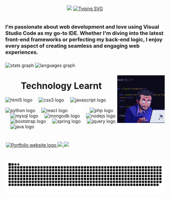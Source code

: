 <div align="center">
  <img src="https://t.bkit.co/w_665ccbf729bf2.gif" />
<a href="https://git.io/typing-svg"><img src="https://readme-typing-svg.herokuapp.com?font=&size=28&duration=2500&pause=1000&color=00FF1B&background=0F25FF00&random=false&width=535&lines=Abdi+Rahman+Suufi+%F0%9F%98%8E;Software+Engineering+Graduate" alt="Typing SVG" /></a></div>
<h1></h1>

<h3 align="left">I'm passionate about web development and love using Visual Studio Code as my go-to IDE. Whether I'm diving into the latest front-end frameworks or perfecting my back-end logic, I enjoy every aspect of creating seamless and engaging web experiences.</h3>

###

<div align="left">
  <img src="https://github-readme-stats.vercel.app/api?username=Abdi-Suufi&hide_title=false&hide_rank=false&show_icons=true&include_all_commits=true&count_private=true&disable_animations=false&theme=blue-green&locale=en&hide_border=false" height="150" alt="stats graph"  />
  <img src="https://github-readme-stats.vercel.app/api/top-langs?username=Abdi-Suufi&locale=en&hide_title=false&layout=compact&card_width=320&langs_count=5&theme=blue-green&hide_border=false" height="150" alt="languages graph"  />
</div>

###

<img align="right" height="150" src="dist/Coding.gif"  />

### <h1 align='center'>Technology Learnt</h1>

<div align="left">
  <img src="https://cdn.jsdelivr.net/gh/devicons/devicon/icons/html5/html5-original.svg" height="30" alt="html5 logo"  />
  <img width="12" />
  <img src="https://cdn.jsdelivr.net/gh/devicons/devicon/icons/css3/css3-original.svg" height="30" alt="css3 logo"  />
  <img width="12" />
  <img src="https://cdn.jsdelivr.net/gh/devicons/devicon/icons/javascript/javascript-original.svg" height="30" alt="javascript logo"  />
  <img width="12" />
  <img src="https://cdn.jsdelivr.net/gh/devicons/devicon/icons/python/python-original.svg" height="30" alt="python logo"  />
  <img width="12" />
  <img src="https://cdn.jsdelivr.net/gh/devicons/devicon/icons/react/react-original.svg" height="30" alt="react logo"  />
  <img width="12" />
  <img src="dist/express.svg" height="30" alt="express logo"  />
  <img width="12" />
  <img src="https://cdn.jsdelivr.net/gh/devicons/devicon/icons/php/php-original.svg" height="30" alt="php logo"  />
  <img width="12" />
  <img src="https://cdn.jsdelivr.net/gh/devicons/devicon/icons/mysql/mysql-original.svg" height="30" alt="mysql logo"  />
  <img width="12" />
  <img src="https://cdn.jsdelivr.net/gh/devicons/devicon/icons/mongodb/mongodb-original.svg" height="30" alt="mongodb logo"  />
  <img width="12" />
  <img src="https://cdn.jsdelivr.net/gh/devicons/devicon/icons/nodejs/nodejs-original.svg" height="30" alt="nodejs logo"  />
  <img width="12" />
  <img src="https://cdn.jsdelivr.net/gh/devicons/devicon/icons/bootstrap/bootstrap-original.svg" height="30" alt="bootstrap logo"  />
  <img width="12" />
  <img src="https://cdn.jsdelivr.net/gh/devicons/devicon/icons/spring/spring-original.svg" height="30" alt="spring logo"  />
  <img width="12" />
  <img src="https://cdn.jsdelivr.net/gh/devicons/devicon/icons/jquery/jquery-original.svg" height="30" alt="jquery logo"  />
  <img width="12" />
  <img src="https://cdn.jsdelivr.net/gh/devicons/devicon/icons/java/java-original.svg" height="30" alt="java logo"  />
</div>

### <h1>

<div align="left" style="margin: 2px;">
  <a href="https://abdi-rahman-suufi.site/" target="_blank">
    <img src="https://img.shields.io/static/v1?message=Portfolio&logo=briefcase&label=&color=lightgrey&logoColor=black&labelColor=&style=for-the-badge" height="35" alt="Portfolio website logo"/>
  </a>
  <a href="https://www.linkedin.com/in/abdi-rahman-suufi-9183a4216" target="_blank">
    <img src="https://img.shields.io/static/v1?message=LinkedIn&logo=linkedin&label=&color=0077B5&logoColor=white&labelColor=&style=for-the-badge" height="35"/>
  </a>
  <a href="https://gitlab.uwe.ac.uk/a2-suufi" target="_blank">
    <img src="https://img.shields.io/static/v1?message=GitLab&logo=gitlab&label=&color=FCA121&logoColor=white&labelColor=&style=for-the-badge" height="35"/>
  </a>
</div>

### <h1>

<picture>
  <source
    media="(prefers-color-scheme: dark)"
    srcset="https://raw.githubusercontent.com/platane/snk/output/github-contribution-grid-snake-dark.svg"
  />
  <source
    media="(prefers-color-scheme: light)"
    srcset="https://raw.githubusercontent.com/platane/snk/output/github-contribution-grid-snake.svg"
  />
  <img
    alt="github contribution grid snake animation"
    src="https://raw.githubusercontent.com/platane/snk/output/github-contribution-grid-snake.svg"
  />
</picture>

###
